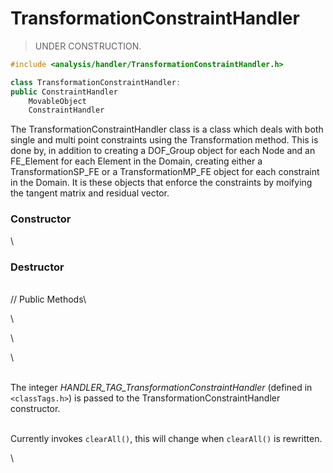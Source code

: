 # TransformationConstraintHandler

>UNDER CONSTRUCTION.

```cpp
#include <analysis/handler/TransformationConstraintHandler.h>

class TransformationConstraintHandler: 
public ConstraintHandler
    MovableObject
    ConstraintHandler
```


The TransformationConstraintHandler class is a class which deals with
both single and multi point constraints using the Transformation method.
This is done by, in addition to creating a DOF_Group object for each
Node and an FE_Element for each Element in the Domain, creating either a
TransformationSP_FE or a TransformationMP_FE object for each constraint
in the Domain. It is these objects that enforce the constraints by
moifying the tangent matrix and residual vector.

### Constructor

\
### Destructor

\
// Public Methods\

\

\

\

\
The integer *HANDLER_TAG_TransformationConstraintHandler* (defined in
 `<classTags.h>`) is passed to the TransformationConstraintHandler
constructor.


\
Currently invokes `clearAll()`, this will change when `clearAll()` is
rewritten.

\
